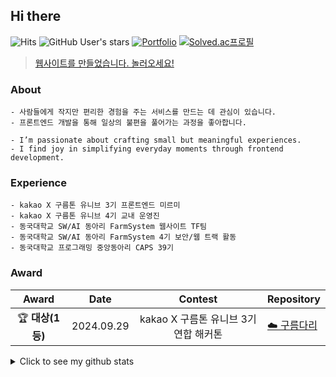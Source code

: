 ## Hi there

![Hits](https://hits.seeyoufarm.com/api/count/incr/badge.svg?url=https%3A%2F%2Fgithub.com%2Fkarpitony%2Fkarpitony&count_bg=%23747474&title_bg=%23555555&icon=&icon_color=%23E7E7E7&title=&edge_flat=false)
![GitHub User's stars](https://img.shields.io/github/stars/karpitony)
[![Portfolio](https://img.shields.io/badge/Portfolio-000000?logo=vercel&logoColor=white)](https://yunseok.vercel.app/about)
[![Solved.ac프로필](http://mazassumnida.wtf/api/mini/generate_badge?boj=pocky1017)](https://solved.ac/pocky1017)

> [웹사이트를 만들었습니다. 놀러오세요!](https://yunseok.vercel.app/about)

### About
```
- 사람들에게 작지만 편리한 경험을 주는 서비스를 만드는 데 관심이 있습니다.
- 프론트엔드 개발을 통해 일상의 불편을 풀어가는 과정을 좋아합니다.

- I’m passionate about crafting small but meaningful experiences.
- I find joy in simplifying everyday moments through frontend development.
```

<!--
<br />
![My Skills](https://go-skill-icons.vercel.app/api/icons?i=js,ts,react,nextjs,tailwind,zustand,python,cs,nodejs,express,sqlite&perline=6) <br>


### Stacks
```ts
type MyStack = {
  language: ['TypeScript', 'JavaScript''Python', 'C#'];
  frontend: ['React', 'Next.js', 'Tailwind', 'Styled-Components', 'Zustand'];
  backend: ['Node.js', 'Express', 'SQLite'];
  tools: ['TurboRepo', 'GitHub Actions'];
};
```-->

### Experience
```
- kakao X 구름톤 유니브 3기 프론트엔드 미르미
- kakao X 구름톤 유니브 4기 교내 운영진
- 동국대학교 SW/AI 동아리 FarmSystem 웹사이트 TF팀
- 동국대학교 SW/AI 동아리 FarmSystem 4기 보안/웹 트랙 활동
- 동국대학교 프로그래밍 중앙동아리 CAPS 39기
```

### Award

| Award 	| Date                         	     | Contest                  | Repository			|
|:---:|:---:|:---:|---|
| 🏆 **대상(1등)** | 2024.09.29 | kakao X 구름톤 유니브 3기 연합 해커톤 | [☁️ 구름다리](https://github.com/9oormDari/FrontEnd)|
<!--
```
- 🏆 kakao X 구름톤 유니브 3기 연합 해커톤 대상
  - ☁️ 구름다리 https://github.com/9oormDari/FrontEnd
```-->
<details>
  <summary>Click to see my github stats</summary>
  <div align="center">
    <a href="https://github.com/karpitony">
      <img height=180 align="center" src="https://github-readme-stats.vercel.app/api?username=karpitony&show_icons=true&theme=dark&langs_count=6&count_private=true&rank_icon=github&bg_color=60,1d4ed8,0065cd,00699f,00666b,065f46&title_color=fff&text_color=fff" />
    </a>
    <a href="https://github.com/karpitony">
      <img height=180 align="center" src="https://github-readme-stats.vercel.app/api/top-langs/?username=karpitony&layout=compact&theme=dark&langs_count=6&count_private=true&bg_color=60,1d4ed8,0065cd,00699f,00666b,065f46&title_color=fff&text_color=fff">
    </a>
  </div>
</details>
<!--
[![Portfolio](https://img.shields.io/badge/Portfolio-ffffff?logo=notion&logoColor=black)](https://www.notion.so/karpitony/7f2456053cf240579e09ad4c5f583058)
## - Algorithm Study
<div align="center">
  <a href="https://solved.ac/pocky1017">
    <img src="http://mazassumnida.wtf/api/v2/generate_badge?boj=pocky1017"/>
  </a>
  <a href="https://solved.ac/pocky1017">
    <img src="http://mazandi.herokuapp.com/api?handle=pocky1017&theme=dark"/>
  </a>
</div>
-->
